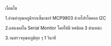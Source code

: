 เงื่อนไข

1.อ่านค่าอุณหภูมิจากเซ็นเซอร์ MCP9803
ด้วยโปรโตคอล I2C 

2.แสดงผลใน Serial Monitor โดยให้มี
ทศนิยม 3 ตำแหน่ง

3.วนตรวจอุณหภูมิทุก ๆ 1 วินาที

